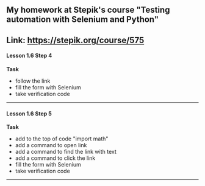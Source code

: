 ## My homework at Stepik's course "Testing automation with Selenium and Python" ##
Link: https://stepik.org/course/575
---
#### Lesson 1.6 Step 4 ####
__Task__
* follow the link
* fill the form with Selenium
* take verification code
---
#### Lesson 1.6 Step 5 ####
__Task__
* add to the top of code "import math"
* add a command to open link
* add a command to find the link with text
* add a command to click the link
* fill the form with Selenium
* take verification code
---
